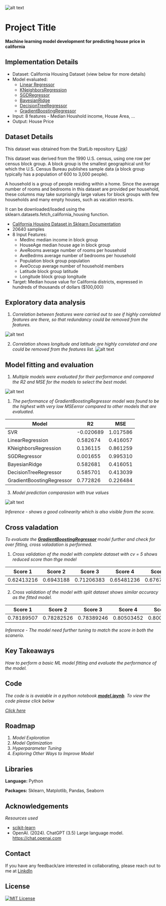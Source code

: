 ![alt text](https://github.com/sonti-roy/california_housing/blob/main/plots/logo.png)


# Project Title
**Machine learning model development for predicting house price in california**


## Implementation Details

- Dataset: California Housing Dataset (view below for more details)
- Model evaluated: 
  - [Linear Regressor](https://scikit-learn.org/stable/modules/generated/sklearn.linear_model.LinearRegression.html)
  - [KNeighborsRegression](https://scikit-learn.org/stable/modules/generated/sklearn.neighbors.KNeighborsRegressor.html)
  - [SGDRegressor](https://scikit-learn.org/stable/modules/generated/sklearn.linear_model.SGDRegressor.html)
  - [BayesianRidge](https://scikit-learn.org/stable/modules/generated/sklearn.linear_model.BayesianRidge.html)
  - [DecisionTreeRegressor](https://scikit-learn.org/stable/modules/generated/sklearn.tree.DecisionTreeRegressor.html)
  - [GradientBoostingRegressor](https://scikit-learn.org/stable/modules/generated/sklearn.ensemble.GradientBoostingRegressor.html)
- Input: 8 features - Median Houshold income, House Area, ...
- Output: House Price

## Dataset Details

This dataset was obtained from the StatLib repository ([Link](https://www.dcc.fc.up.pt/~ltorgo/Regression/cal_housing.html))

This dataset was derived from the 1990 U.S. census, using one row per census block group. A block group is the smallest geographical unit for which the U.S. Census Bureau publishes sample data (a block group typically has a population of 600 to 3,000 people).

A household is a group of people residing within a home. Since the average number of rooms and bedrooms in this dataset are provided per household, these columns may take surprisingly large values for block groups with few households and many empty houses, such as vacation resorts.

It can be downloaded/loaded using the sklearn.datasets.fetch_california_housing function.

- [California Housing Dataset in Sklearn Documentation](https://scikit-learn.org/stable/modules/generated/sklearn.datasets.fetch_california_housing.html)
- 20640 samples
- 8 Input Features: 
    - MedInc median income in block group
    - HouseAge median house age in block group
    - AveRooms average number of rooms per household
    - AveBedrms average number of bedrooms per household
    - Population block group population
    - AveOccup average number of household members
    - Latitude block group latitude
    - Longitude block group longitude
- Target: Median house value for California districts, expressed in hundreds of thousands of dollars ($100,000)
## Exploratory data analysis

1. *Correlation between features were carried out to see if highly correlated features are there, so that redundancy could be removed from the features.* 

![alt text](https://github.com/sonti-roy/california_housing/blob/main/plots/correlation.png)

2. *Correlation shows longitude and latitude are highly correlated and one could be removed from the features list.*
![alt text](https://github.com/sonti-roy/california_housing/blob/main/plots/latitude_longitude_scatter_plot.png)

## Model fitting and evaluation

1. *Multiple models were evaluated for their performance and compared the R2 and MSE for the models to select the best model.*
   
![alt text](https://github.com/sonti-roy/california_housing/blob/main/plots/model_performance.png)

1. *The performance of GradientBoostingRegressor model was found to be the highest with very low MSEerror compared to other models that are evaluated.*

| Model                     | R2        | MSE      |
|----------------------------|----------|----------|
| SVR                        | -0.020689| 1.017586 |
| LinearRegression           | 0.582674 | 0.416057 |
| KNeighborsRegression       | 0.136115 | 0.861259 |
| SGDRegressor               | 0.001655 | 0.995310 |
| BayesianRidge              | 0.582681 | 0.416051 |
| DecisionTreeRegressor      | 0.585701 | 0.413039 |
| GradientBoostingRegressor  | 0.772826 | 0.226484 |

3. *Model prediction comparasion with true values*

![alt text](https://github.com/sonti-roy/california_housing/blob/main/plots/true_vs_prediction.png)

*Inference - shows a good colinearity which is also visible from the score.*

## Cross valadation

*To evaluate the **<u>GradientBoostingRegressor</u>** model further and check for over fitting, cross valadation is performed.*

1. *Cross validation of the model with complete dataset with cv = 5 shows reduced score than thge model*
        
| Score 1      | Score 2      | Score 3      | Score 4      | Score 5      |
|--------------|--------------|--------------|--------------|--------------|
| 0.62413216   | 0.6943188    | 0.71206383   | 0.65481236   | 0.67672756   |

2. *Cross validation of the model with split dataset shows similar accuracy as the fitted model.*

| Score 1      | Score 2      | Score 3      | Score 4      | Score 5      |
|--------------|--------------|--------------|--------------|--------------|
| 0.78189507   | 0.78282526   | 0.78389246   | 0.80503452   | 0.80055348   |

*Inference - The model need further tuning to match the score in both the scanerio.*

## Key Takeaways

*How to perform a basic ML model fitting and evaluate the performance of the model.*


## Code 

*The code is is avaiable in a python notebook **<u>model.ipynb</u>**. To view the code please click below*

[*Click here*](https://github.com/sonti-roy/california_housing/blob/main/model.ipynb)


## Roadmap

1. *Model Exploration*
2. *Model Optimization*
3. *Hyperparameter Tuning*
4. *Exploring Other Ways to Improve Model*

## Libraries 

**Language:** Python

**Packages:** Sklearn, Matplotlib, Pandas, Seaborn

## Acknowledgements

*Resources used* 

 - [scikit-learn](https://scikit-learn.org/stable/index.html)
 - OpenAI. (2024). ChatGPT (3.5) Large language model. https://chat.openai.com


## Contact

If you have any feedback/are interested in collaborating, please reach out to me at [LinkdIn](https://www.linkedin.com/in/sonti-roy-phd-8589b711a/)


## License

[![MIT License](https://img.shields.io/badge/License-MIT-green.svg)](https://choosealicense.com/licenses/mit/)


